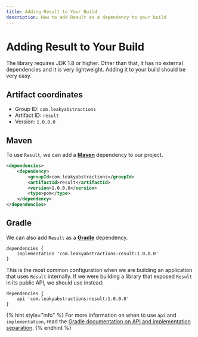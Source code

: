 ```yaml
---
title: Adding Result to Your Build
description: How to add Result as a dependency to your build
---
```


# Adding Result to Your Build

The library requires JDK 1.8 or higher. Other than that, it has no external dependencies and it is very lightweight. Adding it to your build should be very easy.

## Artifact coordinates

* Group ID: `com.leakyabstractions`
* Artifact ID: `result`
* Version: `1.0.0.0`

## Maven

To use `Result`, we can add a [**Maven**](https://maven.apache.org/) dependency to our project.

```xml
<dependencies>
    <dependency>
        <groupId>com.leakyabstractions</groupId>
        <artifactId>result</artifactId>
        <version>1.0.0.0</version>
        <type>pom</type>
    </dependency>
</dependencies>
```

## Gradle

We can also add `Result` as a [**Gradle**](https://gradle.org/) dependency.

```
dependencies {
    implementation 'com.leakyabstractions:result:1.0.0.0'
}
```

This is the most common configuration when we are building an application that uses `Result` internally. If we were building a library that exposed `Result` in its public API, we should use instead:

```
dependencies {
    api 'com.leakyabstractions:result:1.0.0.0'
}
```

{% hint style="info" %}
For more information on when to use `api` and `implementation`, read the [Gradle documentation on API and implementation separation](https://docs.gradle.org/current/userguide/java\_library\_plugin.html#sec:java\_library\_separation).
{% endhint %}

